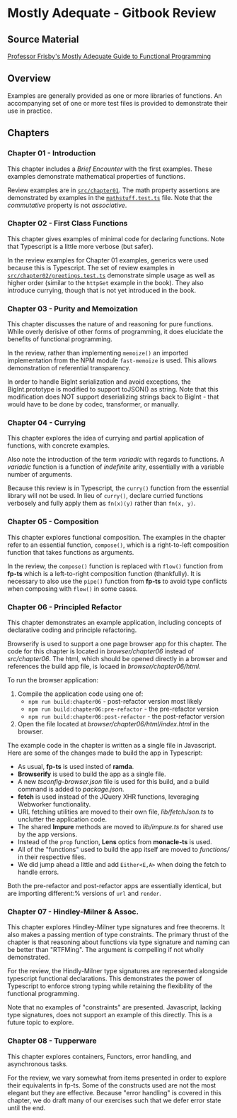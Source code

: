 # Mostly Adequate - Gitbook Review

## Source Material

[Professor Frisby's Mostly Adequate Guide to Functional Programming](https://mostly-adequate.gitbooks.io/mostly-adequate-guide/content/)

## Overview

Examples are generally provided as one or more libraries of functions.
An accompanying set of one or more test files is provided to demonstrate their use in practice.

## Chapters

### Chapter 01 - Introduction

This chapter includes a *Brief Encounter* with the first examples.
These examples demonstrate mathematical properties of functions.

Review examples are in
 [`src/chapter01`](https://github.com/SHaTRO/mostly-adequate/tree/main/src/chapter01).
The math property assertions are demonstrated by examples in the
 [`mathstuff.test.ts`](https://github.com/SHaTRO/mostly-adequate/tree/main/src/chapter01/mathstuff.test.ts)
 file.
Note that the *commutative* property is not *associative*.

### Chapter 02 - First Class Functions

This chapter gives examples of minimal code for declaring functions.  Note that Typescript is a little more verbose (but safer).

In the review examples for Chapter 01 examples, generics were used because this is Typescript.
The set of review examples in
 [`src/chapter02/greetings.test.ts`](https://github.com/SHaTRO/mostly-adequate/tree/main/src/chapter02/greetings.test.ts)
 demonstrate simple usage as well as higher order (similar to the `httpGet` example in the book).
They also introduce currying, though that is not yet introduced in the book.

### Chapter 03 - Purity and Memoization

This chapter discusses the nature of and reasoning for pure functions.
While overly derisive of other forms of programming, it does elucidate the benefits of functional programming.

In the review, rather than implementing `memoize()` an imported implementation from the NPM module `fast-memoize` is used.
This allows demonstration of referential transparency.

In order to handle BigInt serialization and avoid exceptions, the BigInt.prototype is modified to support toJSON() as string.
Note that this modification does NOT support deserializing strings back to BigInt - that would have to be done by codec, transformer, or manually.

### Chapter 04 - Currying

This chapter explores the idea of currying and partial application of functions, with concrete examples.  

Also note the introduction of the term *variadic* with regards to functions.
A *variadic* function is a function of *indefinite* arity, essentially with a variable number of arguments.

Because this review is in Typescript, the `curry()` function from the essential library will not be used.
In lieu of `curry()`, declare curried functions verbosely and fully apply them as `fn(x)(y)` rather than `fn(x, y)`.

### Chapter 05 - Composition

This chapter explores functional composition.
The examples in the chapter refer to an essential function, `compose()`, which is a right-to-left composition function that takes functions as arguments.

In the review, the `compose()` function is replaced with `flow()` function from **fp-ts** which is a left-to-right composition function (thankfully).
It is necessary to also use the `pipe()` function from **fp-ts** to avoid type conflicts when composing with `flow()` in some cases.

### Chapter 06 - Principled Refactor

This chapter demonstrates an example application, including concepts of declarative coding and principle refactoring.

Browserify is used to support a one page browser app for this chapter.
The code for this chapter is located in *browser/chapter06* instead of *src/chapter06*.
The html, which should be opened directly in a browser and references the build app file, is locaed in *browser/chapter06/html*.

To run the browser application:
1) Compile the application code using one of: 
    * `npm run build:chapter06` - post-refactor version most likely
    * `npm run build:chapter06:pre-refactor` - the pre-refactor version
    * `npm run build:chapter06:post-refactor` - the post-refactor version
2) Open the file located at *browser/chapter06/html/index.html* in the browser.

The example code in the chapter is written as a single file in Javascript.
Here are some of the changes made to build the app in Typescript:
* As usual, **fp-ts** is used insted of **ramda**.
* **Browserify** is used to build the app as a single file.
* A new *tsconfig-browser.json* file is used for this build, and a build command is added to *package.json*.
* **fetch** is used instead of the JQuery XHR functions, leveraging Webworker functionality.
* URL fetching utilities are moved to their own file, *lib/fetchJson.ts* to unclutter the application code.
* The shared **Impure** methods are moved to *lib/impure.ts* for shared use by the app versions.
* Instead of the `prop` function, **Lens** optics from **monacle-ts** is used.
* All of the "functions" used to build the app itself are moved to *functions/* in their respective files.
* We did jump ahead a little and add `Either<E,A>` when doing the fetch to handle errors.

Both the pre-refactor and post-refactor apps are essentially identical, but are importing different:% versions of `url` and `render`.

### Chapter 07 - Hindley-Milner & Assoc.

This chapter explores Hindley-Milner type signatures and free theorems. 
It also makes a passing mention of type constraints. 
The primary thrust of the chapter is that reasoning about functions via type signature and naming can be better than "RTFMing".
The argument is compelling if not wholly demonstrated.

For the review, the Hindly-Milner type signatures are represented alongside typescript functional declarations.
This demonstrates the power of Typescript to enforce strong typing while retaining the flexibility of the functional programming.

Note that no examples of "constraints" are presented.
Javascript, lacking type signatures, does not support an example of this directly.
This is a future topic to explore.

### Chapter 08 - Tupperware

This chapter explores containers, Functors, error handling, and asynchronous tasks.

For the review, we vary somewhat from items presented in order to explore their equivalents in fp-ts.
Some of the constructs used are not the most elegant but they are effective.
Because "error handling" is covered in this chapter, we do draft many of our exercises such that we defer error state until the end.
